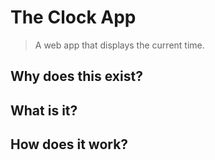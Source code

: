 # The Clock App
> A web app that displays the current time.

## Why does this exist? 
## What is it? 
## How does it work?